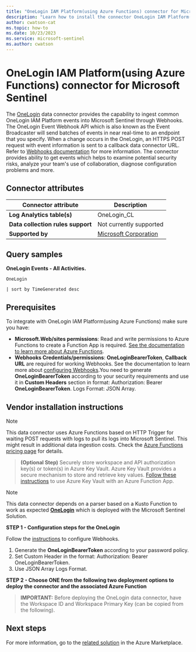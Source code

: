 ```yaml
---
title: "OneLogin IAM Platform(using Azure Functions) connector for Microsoft Sentinel"
description: "Learn how to install the connector OneLogin IAM Platform(using Azure Functions) to connect your data source to Microsoft Sentinel."
author: cwatson-cat
ms.topic: how-to
ms.date: 10/23/2023
ms.service: microsoft-sentinel
ms.author: cwatson
---
```


# OneLogin IAM Platform(using Azure Functions) connector for Microsoft Sentinel

The [OneLogin](https://www.onelogin.com/) data connector provides the capability to ingest common OneLogin IAM Platform events into Microsoft Sentinel through Webhooks. The OneLogin Event Webhook API which is also known as the Event Broadcaster will send batches of events in near real-time to an endpoint that you specify. When a change occurs in the OneLogin, an HTTPS POST request with event information is sent to a callback data connector URL.  Refer to [Webhooks documentation](https://developers.onelogin.com/api-docs/1/events/webhooks) for more information. The connector provides ability to get events which helps to examine potential security risks, analyze your team's use of collaboration, diagnose configuration problems and more.

## Connector attributes

| Connector attribute | Description |
| --- | --- |
| **Log Analytics table(s)** | OneLogin_CL<br/> |
| **Data collection rules support** | Not currently supported |
| **Supported by** | [Microsoft Corporation](https://support.microsoft.com) |

## Query samples

**OneLogin Events - All Activities.**
   ```kusto
OneLogin
 
   | sort by TimeGenerated desc
   ```



## Prerequisites

To integrate with OneLogin IAM Platform(using Azure Functions) make sure you have: 

- **Microsoft.Web/sites permissions**: Read and write permissions to Azure Functions to create a Function App is required. [See the documentation to learn more about Azure Functions](/azure/azure-functions/).
- **Webhooks Credentials/permissions**: **OneLoginBearerToken**, **Callback URL** are required for working Webhooks. See the documentation to learn more about [configuring Webhooks](https://onelogin.service-now.com/kb_view_customer.do?sysparm_article=KB0010469).You need to generate **OneLoginBearerToken** according to your security requirements and use it in **Custom Headers** section in format: Authorization: Bearer **OneLoginBearerToken**. Logs Format: JSON Array.


## Vendor installation instructions


> [!NOTE]
   >  This data connector uses Azure Functions based on HTTP Trigger for waiting POST requests with logs to pull its logs into Microsoft Sentinel. This might result in additional data ingestion costs. Check the [Azure Functions pricing page](https://azure.microsoft.com/pricing/details/functions/) for details.


>**(Optional Step)** Securely store workspace and API authorization key(s) or token(s) in Azure Key Vault. Azure Key Vault provides a secure mechanism to store and retrieve key values. [Follow these instructions](/azure/app-service/app-service-key-vault-references) to use Azure Key Vault with an Azure Function App.


> [!NOTE]
   >  This data connector depends on a parser based on a Kusto Function to work as expected [**OneLogin**](https://aka.ms/sentinel-OneLogin-parser) which is deployed with the Microsoft Sentinel Solution.


**STEP 1 - Configuration steps for the OneLogin**

 Follow the [instructions](https://onelogin.service-now.com/kb_view_customer.do?sysparm_article=KB0010469) to configure Webhooks.

1. Generate the **OneLoginBearerToken** according to your password policy.
2. Set Custom Header in the format: Authorization: Bearer OneLoginBearerToken.
3. Use JSON Array Logs Format.


**STEP 2 - Choose ONE from the following two deployment options to deploy the connector and the associated Azure Function**

>**IMPORTANT:** Before deploying the OneLogin data connector, have the Workspace ID and Workspace Primary Key (can be copied from the following).







## Next steps

For more information, go to the [related solution](https://azuremarketplace.microsoft.com/en-us/marketplace/apps/azuresentinel.azure-sentinel-solution-oneloginiam?tab=Overview) in the Azure Marketplace.
